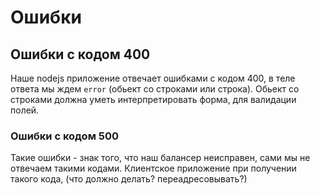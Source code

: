 # Ошибки

## Ошибки с кодом 400
Наше nodejs приложение отвечает ошибками с кодом 400, в теле ответа мы ждем `error` (обьект со строками или строка).
Обьект со строками должна уметь интерпретировать форма, для валидации полей.

### Ошибки с кодом 500
Такие ошибки - знак того, что наш балансер неисправен, сами мы не отвечаем такими кодами.
Клиентское приложение при получении такого кода, (что должно делать? переадресовывать?)
